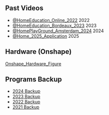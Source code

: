 ## Past Videos
- [@HomeEducation_Online_2022](https://www.youtube.com/watch?v=tK7TF3G7lC0) 2022
- [@HomeEducation_Bordeaux_2023](https://www.youtube.com/watch?v=4Th0m2qgdV8) 2023
- [@HomePlayGround_Amsterdam_2024](https://www.youtube.com/watch?v=Nmh8wPFEZXI) 2024
- [@Home_2025_Application](https://www.youtube.com/watch?v=fCbpkwV8-2k) 2025

## Hardware (Onshape)
[Onshape_Hardware_Figure](https://cad.onshape.com/documents/981830f06b164c94e0ce09b8/w/cd0071c26e9b66d8b1660df4/e/148843c15fd7770d3d9fe2e9?renderMode=0&uiState=67431fb67604af2cef017aa6)

## Programs Backup
- [2024 Backup](https://github.com/RaysonNB/Program_back_up_2024)
- [2023 Backup](https://github.com/RaysonNB/Program_back_up_2023)
- [2022 Backup](https://github.com/RaysonNB/Program_back_up_2022)
- [2021 Backup](https://github.com/RaysonNB/Program_back_up_2021)
